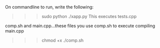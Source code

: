 On commandline to run, write the following:
>>> sudo python ./xapp.py
This executes tests.cpp


comp.sh and main.cpp...these files you use comp.sh to execute compiling main.cpp
>>> chmod +x ./comp.sh
